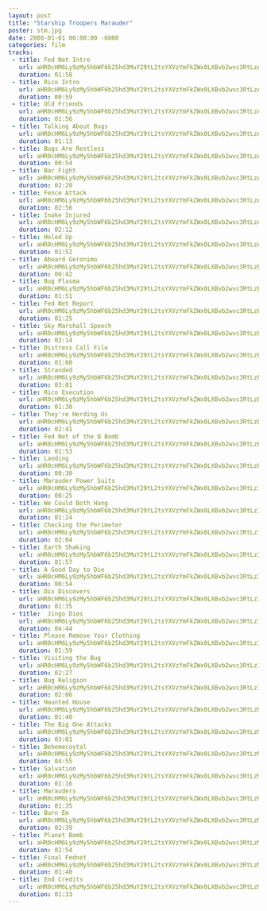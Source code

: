 ```yaml
---
layout: post
title: "Starship Troopers Marauder"
poster: stm.jpg
date: 2008-01-01 00:00:00 -0800
categories: film
tracks:
 - title: Fed Net Intro
   url: aHR0cHM6Ly9zMy5hbWF6b25hd3MuY29tL2tsYXVzYmFkZWx0LXBvb2wvc3RtLzAxIEZlZCBOZXQgSW50cm8ubXAz
   duration: 01:58
 - title: Rico Intro
   url: aHR0cHM6Ly9zMy5hbWF6b25hd3MuY29tL2tsYXVzYmFkZWx0LXBvb2wvc3RtLzAyIFJpY28gSW50cm8ubXAz
   duration: 00:59
 - title: Old Friends
   url: aHR0cHM6Ly9zMy5hbWF6b25hd3MuY29tL2tsYXVzYmFkZWx0LXBvb2wvc3RtLzAzIE9sZCBGcmllbmRzLm1wMw==
   duration: 01:56
 - title: Talking About Bugs
   url: aHR0cHM6Ly9zMy5hbWF6b25hd3MuY29tL2tsYXVzYmFkZWx0LXBvb2wvc3RtLzA0IFRhbGtpbmcgQWJvdXQgQnVncy5tcDM=
   duration: 01:13
 - title: Bugs Are Restless
   url: aHR0cHM6Ly9zMy5hbWF6b25hd3MuY29tL2tsYXVzYmFkZWx0LXBvb2wvc3RtLzA1IEJ1Z3MgQXJlIFJlc3RsZXNzLm1wMw==
   duration: 00:54
 - title: Bar Fight
   url: aHR0cHM6Ly9zMy5hbWF6b25hd3MuY29tL2tsYXVzYmFkZWx0LXBvb2wvc3RtLzA2IEJhciBGaWdodC5tcDM=
   duration: 02:20
 - title: Fence Attack
   url: aHR0cHM6Ly9zMy5hbWF6b25hd3MuY29tL2tsYXVzYmFkZWx0LXBvb2wvc3RtLzA3IEZlbmNlIEF0dGFjay5tcDM=
   duration: 02:56
 - title: Inoke Injured
   url: aHR0cHM6Ly9zMy5hbWF6b25hd3MuY29tL2tsYXVzYmFkZWx0LXBvb2wvc3RtLzA4IElub2tlIEluanVyZWQubXAz
   duration: 02:12
 - title: Holed Up
   url: aHR0cHM6Ly9zMy5hbWF6b25hd3MuY29tL2tsYXVzYmFkZWx0LXBvb2wvc3RtLzA5IEhvbGVkIFVwLm1wMw==
   duration: 01:52
 - title: Aboard Geronimo
   url: aHR0cHM6Ly9zMy5hbWF6b25hd3MuY29tL2tsYXVzYmFkZWx0LXBvb2wvc3RtLzEwIEFib2FyZCBHZXJvbmltby5tcDM=
   duration: 00:42
 - title: Bug Plasma
   url: aHR0cHM6Ly9zMy5hbWF6b25hd3MuY29tL2tsYXVzYmFkZWx0LXBvb2wvc3RtLzExIEJ1ZyBQbGFzbWEubXAz
   duration: 01:51
 - title: Fed Net Report
   url: aHR0cHM6Ly9zMy5hbWF6b25hd3MuY29tL2tsYXVzYmFkZWx0LXBvb2wvc3RtLzEyIEZlZCBOZXQgUmVwb3J0Lm1wMw==
   duration: 01:25
 - title: Sky Marshall Speech
   url: aHR0cHM6Ly9zMy5hbWF6b25hd3MuY29tL2tsYXVzYmFkZWx0LXBvb2wvc3RtLzEzIFNreSBNYXJzaGFsbCBTcGVlY2gubXAz
   duration: 02:14
 - title: Distress Call File
   url: aHR0cHM6Ly9zMy5hbWF6b25hd3MuY29tL2tsYXVzYmFkZWx0LXBvb2wvc3RtLzE0IERpc3RyZXNzIENhbGwgRmlsZS5tcDM=
   duration: 01:08
 - title: Stranded
   url: aHR0cHM6Ly9zMy5hbWF6b25hd3MuY29tL2tsYXVzYmFkZWx0LXBvb2wvc3RtLzE1IFN0cmFuZGVkLm1wMw==
   duration: 03:01
 - title: Rico Execution
   url: aHR0cHM6Ly9zMy5hbWF6b25hd3MuY29tL2tsYXVzYmFkZWx0LXBvb2wvc3RtLzE2IFJpY28gRXhlY3V0aW9uLm1wMw==
   duration: 01:30
 - title: They're Herding Us
   url: aHR0cHM6Ly9zMy5hbWF6b25hd3MuY29tL2tsYXVzYmFkZWx0LXBvb2wvc3RtLzE3IFRoZXkncmUgSGVyZGluZyBVcy5tcDM=
   duration: 02:41
 - title: Fed Net of the Q Bomb
   url: aHR0cHM6Ly9zMy5hbWF6b25hd3MuY29tL2tsYXVzYmFkZWx0LXBvb2wvc3RtLzE4IEZlZCBOZXQgb2YgdGhlIFEgQm9tYi5tcDM=
   duration: 01:53
 - title: Landing
   url: aHR0cHM6Ly9zMy5hbWF6b25hd3MuY29tL2tsYXVzYmFkZWx0LXBvb2wvc3RtLzE5IExhbmRpbmcubXAz
   duration: 00:30
 - title: Marauder Power Suits
   url: aHR0cHM6Ly9zMy5hbWF6b25hd3MuY29tL2tsYXVzYmFkZWx0LXBvb2wvc3RtLzIwIE1hcmF1ZGVyIFBvd2VyIFN1aXRzLm1wMw==
   duration: 00:25
 - title: We Could Both Hang
   url: aHR0cHM6Ly9zMy5hbWF6b25hd3MuY29tL2tsYXVzYmFkZWx0LXBvb2wvc3RtLzIxIFdlIENvdWxkIEJvdGggSGFuZy5tcDM=
   duration: 01:24
 - title: Checking the Perimeter
   url: aHR0cHM6Ly9zMy5hbWF6b25hd3MuY29tL2tsYXVzYmFkZWx0LXBvb2wvc3RtLzIyIENoZWNraW5nIHRoZSBQZXJpbWV0ZXIubXAz
   duration: 02:04
 - title: Earth Shaking
   url: aHR0cHM6Ly9zMy5hbWF6b25hd3MuY29tL2tsYXVzYmFkZWx0LXBvb2wvc3RtLzIzIEVhcnRoIFNoYWtpbmcubXAz
   duration: 01:57
 - title: A Good Day to Die
   url: aHR0cHM6Ly9zMy5hbWF6b25hd3MuY29tL2tsYXVzYmFkZWx0LXBvb2wvc3RtLzI0IEEgR29vZCBEYXkgdG8gRGllLm1wMw==
   duration: 00:54
 - title: Dix Discovers
   url: aHR0cHM6Ly9zMy5hbWF6b25hd3MuY29tL2tsYXVzYmFkZWx0LXBvb2wvc3RtLzI1IERpeCBEaXNjb3ZlcnMubXAz
   duration: 01:35
 - title:  Jingo Dies
   url: aHR0cHM6Ly9zMy5hbWF6b25hd3MuY29tL2tsYXVzYmFkZWx0LXBvb2wvc3RtLzI2ICBKaW5nbyBEaWVzLm1wMw==
   duration: 04:44
 - title: Please Remove Your Clothing
   url: aHR0cHM6Ly9zMy5hbWF6b25hd3MuY29tL2tsYXVzYmFkZWx0LXBvb2wvc3RtLzI3IFBsZWFzZSBSZW1vdmUgWW91ciBDbG90aGluZy5tcDM=
   duration: 01:59
 - title: Visiting the Bug
   url: aHR0cHM6Ly9zMy5hbWF6b25hd3MuY29tL2tsYXVzYmFkZWx0LXBvb2wvc3RtLzI4IFZpc2l0aW5nIHRoZSBCdWcubXAz
   duration: 02:27
 - title: Bug Religion
   url: aHR0cHM6Ly9zMy5hbWF6b25hd3MuY29tL2tsYXVzYmFkZWx0LXBvb2wvc3RtLzI5IEJ1ZyBSZWxpZ2lvbi5tcDM=
   duration: 02:06
 - title: Haunted House
   url: aHR0cHM6Ly9zMy5hbWF6b25hd3MuY29tL2tsYXVzYmFkZWx0LXBvb2wvc3RtLzMwIEhhdW50ZWQgSG91c2UubXAz
   duration: 01:40
 - title: The Big One Attacks
   url: aHR0cHM6Ly9zMy5hbWF6b25hd3MuY29tL2tsYXVzYmFkZWx0LXBvb2wvc3RtLzMxIFRoZSBCaWcgT25lIEF0dGFja3MubXAz
   duration: 03:01
 - title: Behemecoytal
   url: aHR0cHM6Ly9zMy5hbWF6b25hd3MuY29tL2tsYXVzYmFkZWx0LXBvb2wvc3RtLzMyIEJlaGVtZWNveXRhbC5tcDM=
   duration: 04:55
 - title: Salvation
   url: aHR0cHM6Ly9zMy5hbWF6b25hd3MuY29tL2tsYXVzYmFkZWx0LXBvb2wvc3RtLzMzIFNhbHZhdGlvbi5tcDM=
   duration: 01:16
 - title: Marauders
   url: aHR0cHM6Ly9zMy5hbWF6b25hd3MuY29tL2tsYXVzYmFkZWx0LXBvb2wvc3RtLzM0IE1hcmF1ZGVycy5tcDM=
   duration: 01:35
 - title: Burn Em
   url: aHR0cHM6Ly9zMy5hbWF6b25hd3MuY29tL2tsYXVzYmFkZWx0LXBvb2wvc3RtLzM1IEJ1cm4gRW0ubXAz
   duration: 02:39
 - title: Planet Bomb
   url: aHR0cHM6Ly9zMy5hbWF6b25hd3MuY29tL2tsYXVzYmFkZWx0LXBvb2wvc3RtLzM2IFBsYW5ldCBCb21iLm1wMw==
   duration: 02:54
 - title: Final Fednet
   url: aHR0cHM6Ly9zMy5hbWF6b25hd3MuY29tL2tsYXVzYmFkZWx0LXBvb2wvc3RtLzM3IEZpbmFsIEZlZG5ldC5tcDM=
   duration: 01:40
 - title: End Credits
   url: aHR0cHM6Ly9zMy5hbWF6b25hd3MuY29tL2tsYXVzYmFkZWx0LXBvb2wvc3RtLzM4IEVuZCBDcmVkaXRzLm1wMw==
   duration: 01:33
---
```

